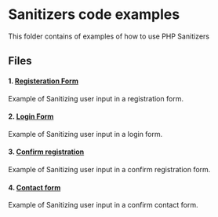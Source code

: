 # Sanitizers code examples

This folder contains of examples of how to use PHP Sanitizers

## Files

#### 1. [Registeration Form](https://github.com/PuneetGopinath/Sanitizers/blob/main/examples/register.php)
Example of Sanitizing user input in a registration form.

#### 2. [Login Form](https://github.com/PuneetGopinath/Sanitizers/blob/main/examples/login.php)
Example of Sanitizing user input in a login form.

#### 3. [Confirm registration](https://github.com/PuneetGopinath/Sanitizers/blob/main/examples/confirm-reg.php)
Example of Sanitizing user input in a confirm registration form.

#### 4. [Contact form](https://github.com/PuneetGopinath/Sanitizers/blob/main/examples/contact-form.php)
Example of Sanitizing user input in a confirm contact form.
